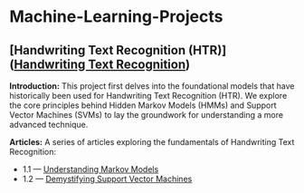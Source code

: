 # Machine-Learning-Projects

## [Handwriting Text Recognition (HTR)]([Handwriting Text Recognition](https://github.com/Harshal210703/Machine-Learning-Projects/tree/main/Handwriting%20Text%20Recognition))

**Introduction:** This project first delves into the foundational models that have historically been used for Handwriting Text Recognition (HTR). We explore the core principles behind Hidden Markov Models (HMMs) and Support Vector Machines (SVMs) to lay the groundwork for understanding a more advanced technique.

**Articles:** A series of articles exploring the fundamentals of Handwriting Text Recognition:
- 1.1 — [Understanding Markov Models](https://medium.com/@harshal210703/exploring-fundamentals-in-handwriting-text-recognition-10d80ead738f)
- 1.2 — [Demystifying Support Vector Machines](https://medium.com/@harshal210703/exploring-fundamentals-in-handwriting-text-recognition-2-a8de22123389)
